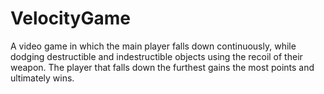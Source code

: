 # VelocityGame
A video game in which the main player falls down continuously, while dodging destructible and indestructible objects using the recoil of their weapon. The player that falls down the furthest gains the most points and ultimately wins. 

